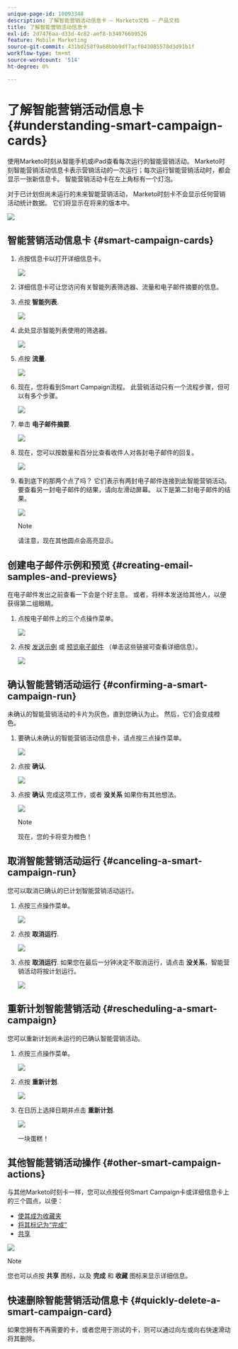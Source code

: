 ```yaml
---
unique-page-id: 10093348
description: 了解智能营销活动信息卡 — Marketo文档 — 产品文档
title: 了解智能营销活动信息卡
exl-id: 2d7476aa-d33d-4c82-aef8-b340766b9526
feature: Mobile Marketing
source-git-commit: 431bd258f9a68bbb9df7acf043085578d3d91b1f
workflow-type: tm+mt
source-wordcount: '514'
ht-degree: 0%

---
```


# 了解智能营销活动信息卡 {#understanding-smart-campaign-cards}

使用Marketo时刻从智能手机或iPad查看每次运行的智能营销活动。 Marketo时刻智能营销活动信息卡表示营销活动的一次运行；每次运行智能营销活动时，都会显示一张新信息卡。 智能营销活动卡在左上角标有一个灯泡。

对于已计划但尚未运行的未来智能营销活动， Marketo时刻卡不会显示任何营销活动统计数据。 它们将显示在将来的版本中。

![](assets/image2015-9-23-10-3a1-3a5.png)

## 智能营销活动信息卡 {#smart-campaign-cards}

1. 点按信息卡以打开详细信息卡。

   ![](assets/image2015-9-21-11-3a7-3a52.png)

1. 详细信息卡可让您访问有关智能列表筛选器、流量和电子邮件摘要的信息。

1. 点按 **智能列表**.

   ![](assets/image2015-9-21-13-3a31-3a49.png)

1. 此处显示智能列表使用的筛选器。

   ![](assets/image2015-9-21-13-3a35-3a29.png)

1. 点按 **流量**.

   ![](assets/image2015-9-21-13-3a37-3a20.png)

1. 现在，您将看到Smart Campaign流程。 此营销活动只有一个流程步骤，但可以有多个步骤。

   ![](assets/image2015-9-22-15-3a8-3a12.png)

1. 单击 **电子邮件摘要**.

   ![](assets/image2015-9-21-13-3a51-3a7.png)

1. 现在，您可以按数量和百分比查看收件人对各封电子邮件的回复。

   ![](assets/image2015-9-21-13-3a59-3a29.png)

1. 看到底下的那两个点了吗？ 它们表示有两封电子邮件连接到此智能营销活动。 要查看另一封电子邮件的结果，请向左滑动屏幕。 以下是第二封电子邮件的结果。

   ![](assets/image2015-9-21-14-3a4-3a51.png)

   >[!NOTE]
   >
   >请注意，现在其他圆点会高亮显示。

## 创建电子邮件示例和预览 {#creating-email-samples-and-previews}

在电子邮件发出之前查看一下会是个好主意。 或者，将样本发送给其他人，以便获得第二组眼睛。

1. 点按电子邮件上的三个点操作菜单。

   ![](assets/image2015-9-22-14-3a54-3a12.png)

1. 点按 [发送示例](/help/marketo/product-docs/core-marketo-concepts/mobile-apps/marketo-moments/working-with-moments/sending-a-sample.md) 或 [预览电子邮件](/help/marketo/product-docs/core-marketo-concepts/mobile-apps/marketo-moments/working-with-moments/previewing-an-email.md) （单击这些链接可查看详细信息）。

   ![](assets/image2015-9-22-14-3a52-3a11.png)

## 确认智能营销活动运行 {#confirming-a-smart-campaign-run}

未确认的智能营销活动的卡片为灰色，直到您确认为止。 然后，它们会变成橙色。

1. 要确认未确认的智能营销活动信息卡，请点按三点操作菜单。

   ![](assets/image2015-9-23-10-3a43-3a23.png)

1. 点按 **确认**.

   ![](assets/image2015-9-23-10-3a45-3a51.png)

1. 点按 **确认** 完成这项工作，或者 **没关系** 如果你有其他想法。

   ![](assets/image2015-9-23-10-3a47-3a28.png)

   >[!NOTE]
   >
   >现在，您的卡将变为橙色！

## 取消智能营销活动运行 {#canceling-a-smart-campaign-run}

您可以取消已确认的已计划智能营销活动运行。

1. 点按三点操作菜单。

   ![](assets/image2015-9-22-14-3a34-3a14.png)

1. 点按 **取消运行**.

   ![](assets/image2015-9-22-14-3a35-3a33.png)

1. 点按 **取消运行**. 如果您在最后一分钟决定不取消运行，请点击 **没关系**，智能营销活动将按计划运行。

   ![](assets/image2015-9-22-14-3a41-3a26.png)

## 重新计划智能营销活动 {#rescheduling-a-smart-campaign}

您可以重新计划尚未运行的已确认智能营销活动。

1. 点按三点操作菜单。

   ![](assets/image2015-9-22-14-3a11-3a25.png)

1. 点按 **重新计划**.

   ![](assets/image2015-9-22-14-3a13-3a25.png)

1. 在日历上选择日期并点击 **重新计划**.

   ![](assets/image2015-9-22-14-3a16-3a56.png)

   一块蛋糕！

## 其他智能营销活动操作 {#other-smart-campaign-actions}

与其他Marketo时刻卡一样，您可以点按任何Smart Campaign卡或详细信息卡上的三个圆点，以便：

* [使其成为收藏夹](/help/marketo/product-docs/core-marketo-concepts/mobile-apps/marketo-moments/working-with-moments/creating-a-favorite.md)
* [将其标记为“完成”](/help/marketo/product-docs/core-marketo-concepts/mobile-apps/marketo-moments/working-with-moments/marking-it-done.md)
* [共享](/help/marketo/product-docs/core-marketo-concepts/mobile-apps/marketo-moments/working-with-moments/sharing-a-moment.md)

![](assets/image2015-9-21-14-3a38-3a19.png)

>[!NOTE]
>
>您也可以点按 **共享** 图标，以及 **完成** 和 **收藏** 图标来显示详细信息。

## 快速删除智能营销活动信息卡 {#quickly-delete-a-smart-campaign-card}

如果您拥有不再需要的卡，或者您用于测试的卡，则可以通过向左或向右快速滑动将其删除。
